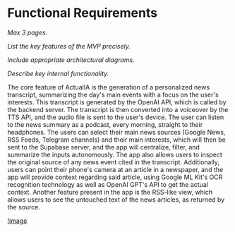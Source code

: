 # Functional Requirements

*Max 3 pages.*

*List the key features of the MVP precisely.*

*Include appropriate architectural diagrams.*

*Describe key internal functionality.*


The core feature of ActualIA is the generation of a personalized news transcript, summarizing the day's main events with a focus on the user's interests. This transcript is generated by the OpenAI API, which is called by the backend server. The transcript is then converted into a voiceover by the TTS API, and the audio file is sent to the user's device. The user can listen to the news summary as a podcast, every morning, straight to their headphones. The users can select their main news sources (Google News, RSS Feeds, Telegram channels) and their main interests, which will then be sent to the Supabase server, and the app will centralize, filter, and summarize the inputs autonomously. 
The app also allows users to inspect the original source of any news event cited in the transcript. Additionally, users can point their phone's camera at an article in a newspaper, and the app will provide context regarding said article, using Google ML Kit's OCR recognition technology as well as OpenAI GPT's API to get the actual context.
Another feature present in the app is the RSS-like view, which allows users to see the untouched text of the news articles, as returned by the source.           

[!image]()

